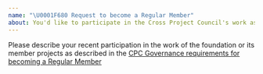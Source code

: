 ```yaml
---
name: "\U0001F680 Request to become a Regular Member"
about: You'd like to participate in the Cross Project Council's work as a Regular Member. Yay!
---
```


<!--
We are thrilled that you'd like to participate in our work in a meaningful way as a Regular Member of the Cross Project Council.

Requirements and rules around becoming a Regular Member can be found in our Governance:
https://github.com/openjs-foundation/cross-project-council/blob/HEAD/governance/GOVERNANCE.md#approving-and-onboarding-regular-members

Please fill out information below.

Thanks!
-->

Please describe your recent participation in the work of the foundation or its member projects as described in the [CPC Governance requirements for becoming a Regular Member](https://github.com/openjs-foundation/cross-project-council/blob/HEAD/governance/GOVERNANCE.md#approving-and-onboarding-regular-members)
